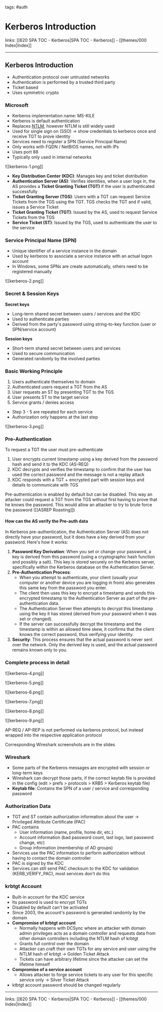 tags: #auth 

# Kerberos Introduction

links: [[620 SPA TOC - Kerberos|SPA TOC - Kerberos]] - [[themes/000 Index|Index]]

---

## Kerberos Introduction

- Authentication protocol over untrusted networks
- Authentication is performed by a trusted third party
- Ticket based
- Uses symmetric crypto

### Microsoft

- Kerberos implementation name: MS-KILE
- Kerberos is default authentication
- Replaces [NTLM](https://en.wikipedia.org/wiki/NTLM), however NTLM is still widely used
- Used for single sign on (SSO) $\rightarrow$ show credentials to kerberos once and receive TGT to prove identity
- Services need to register a SPN (Service Principal Name)
- Only works with FQDN / NetBIOS names, not with IPs
- Uses port 88
- Typically only used in internal networks

![[kerberos-1.png]]

- **Key Distribution Center (KDC)**: Manages key and ticket distribution
- **Authentication Server (AS)**: Verifies identities, when a user logs in, the AS provides a **Ticket Granting Ticket (TGT)** if the user is authenticated successfully
- **Ticket Granting Server (TGS)**: Users with a TGT can request Service Tickets from the TGS using the TGT. TGS checks the TGT and if valid, issues a Service Ticket
- **Ticket Granting Ticket (TGT)**: Issued by the AS, used to request Service Tickets from the TGS
- **Service Ticket (ST)**: Issued by the TGS, used to authenticate the user to the service

### Service Principal Name (SPN)

- Unique identifier of a service instance in the domain
- Used by kerberos to associate a service instance with an actual logon account
- In Windows, some SPNs are create automatically, others need to be registered manually

![[kerberos-2.png]]

### Secret & Session Keys

**Secret keys**

- Long-term shared secret between users / services and the KDC
- Used to authenticate parties
- Derived from the party's password using string-to-key function (user or SPN/service account)

**Session keys**

- Short-term shared secret between users and services
- Used to secure communication
- Generated randomly by the involved parties

### Basic Working Principle

1. Users authenticate themselves to domain
2. Authenticated users request a TGT from the AS
3. User requests an ST by presenting TGT to the TGS
4. User presents ST to the target service
5. Service grants / denies access

- Step 3 - 5 are repeated for each service
- Authorization only happens at the last step

![[kerberos-3.png]]

### Pre-Authentication

To request a TGT the user must pre-authenticate

1. User encrypts current timestamp using a key derived from the password hash and send it to the KDC (AS-REQ)
2. KDC decrypts and verifies the timestamp to confirm that the user has used the correct password and the message is not a replay attack
3. KDC responds with a TGT + encrypted part with session keys and details to communicate with TGS

Pre-authentication is enabled by default but can be disabled. This way an attacker could request a TGT from the TGS without first having to prove that he knows the password. This would allow an attacker to try to brute force the password ([[ASREP Roasting]])

#### How can the AS verify the Pre-auth data

In Kerberos pre-authentication, the Authentication Server (AS) does not directly have your password, but it does have a key derived from your password. Here's how it works:

1. **Password Key Derivation**: When you set or change your password, a key is derived from this password (using a cryptographic hash function and possibly a salt). This key is stored securely on the Kerberos server, specifically within the Kerberos database on the Authentication Server.
2. **Pre-Authentication Process**:
    - When you attempt to authenticate, your client (usually your computer or another device you are logging in from) also generates this same key from the password you enter.
    - The client then uses this key to encrypt a timestamp and sends this encrypted timestamp to the Authentication Server as part of the pre-authentication data.
    - The Authentication Server then attempts to decrypt this timestamp using the key it has stored (derived from your password when it was set or changed).
    - If the server can successfully decrypt the timestamp and the timestamp is within an allowed time skew, it confirms that the client knows the correct password, thus verifying your identity.
3. **Security**: This process ensures that the actual password is never sent over the network. Only the derived key is used, and the actual password remains known only to you.

### Complete process in detail

![[kerberos-4.png]]

![[kerberos-5.png]]

![[kerberos-6.png]]

![[kerberos-7.png]]

![[kerberos-8.png]]

![[kerberos-9.png]]

AP-REQ / AP-REP is not performed via kerberos protocol, but instead wrapped into the respective application protocol

Corresponding Wireshark screenshots are in the slides

### Wireshark

- Some parts of the Kerberos messages are encrypted with session or long-term keys
- Wireshark can decrypt those parts, if the correct keytab file is provided in the config (edit > prefs > protocols > KRB5 > Kerberos keytab file)
- **Keytab file**: Contains the SPN of a user / service and corresponding password

### Authorization Data

- TGT and ST contain authorization information about the user $\rightarrow$ Privileged Attribute Certificate (PAC)
- PAC contains
	- User information (name, profile, home dir, etc.)
	- Account information (bad password count, last logo, last password change, etc)
	- Group information (membership of AD groups)
- Services use the PAC information to perform authorization without having to contact the domain controller
- PAC is signed by the KDC
- Services can still send PAC checksum to the KDC for validation (KERB_VERIFY_PAC), most services don't do this

### krbtgt Account

- Built-in account for the KDC service
- Its password is used to encrypt TGTs
- Disabled by default can't be activated
- Since 2003, the account's password is generated randomly by the domain
- **Compromise of krbtgt account**
	- Normally happens with DCSync where an attacker with domain admin privileges acts as a domain controller and requests data from other domain controllers including the NTLM hash of krbtgt
	- Grants full control over the domain
	- Attacker can craft their own TGTs for any service and user using the NTLM hash of krbtgt $\rightarrow$ Golden Ticket Attack
	- Tickets can have arbitrary lifetime since the attacker can set the lifetime himself
- **Compromise of a service account**
	- Allows attacker to forge service tickets to any user for this specific service only $\rightarrow$ Silver Ticket Attack
- ktbtgt account password should be changed regularly

---
links: [[620 SPA TOC - Kerberos|SPA TOC - Kerberos]] - [[themes/000 Index|Index]]